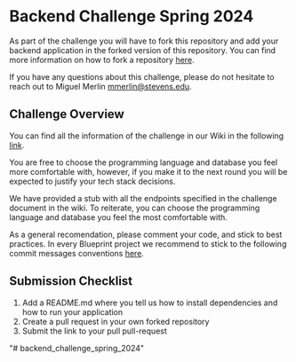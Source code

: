 # Backend Challenge Spring 2024

As part of the challenge you will have to fork this repository and add your backend application in the forked version of this repository. You can find more information on how to fork a repository [here](https://docs.github.com/en/pull-requests/collaborating-with-pull-requests/working-with-forks/fork-a-repo).

If you have any questions about this challenge, please do not hesitate to reach out to Miguel Merlin [mmerlin@stevens.edu](mmerlin@stevens.edu).

## Challenge Overview
You can find all the information of the challenge in our Wiki in the following [link](https://wiki.sitblueprint.com/books/application-challenges/page/backend-challenge-spring-2024/).

You are free to choose the programming language and database you feel more comfortable with, however, if you make it to the next round you will be expected to justify your tech stack decisions.

We have provided a stub with all the endpoints specified in the challenge document in the wiki. To reiterate, you can choose the programming language and database you feel the most comfortable with. 

As a general recomendation, please comment your code, and stick to best practices. In every Blueprint project we recommend to stick to the following commit messages conventions [here](https://www.conventionalcommits.org/en/v1.0.0/).

## Submission Checklist
1. Add a README.md where you tell us how to install dependencies and how to run your application
2. Create a pull request in your own forked repository
3. Submit the link to your pull pull-request

"# backend_challenge_spring_2024" 
